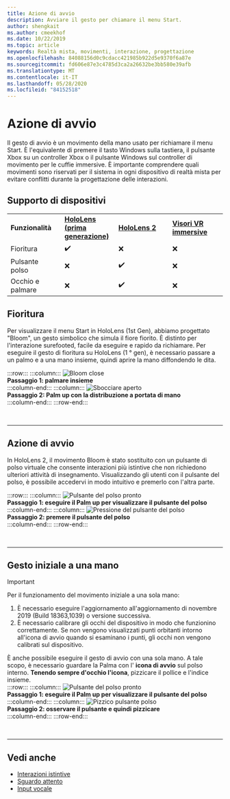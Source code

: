 ```yaml
---
title: Azione di avvio
description: Avviare il gesto per chiamare il menu Start.
author: shengkait
ms.author: cmeekhof
ms.date: 10/22/2019
ms.topic: article
keywords: Realtà mista, movimenti, interazione, progettazione
ms.openlocfilehash: 84088156d0c9cdacc421985b922d5e9370f6a87e
ms.sourcegitcommit: fd606e87e3c4785d3ca2a26632be3bb580e39afb
ms.translationtype: MT
ms.contentlocale: it-IT
ms.lasthandoff: 05/28/2020
ms.locfileid: "84152518"
---
```

# <a name="start-gesture"></a>Azione di avvio

Il gesto di avvio è un movimento della mano usato per richiamare il menu Start. È l'equivalente di premere il tasto Windows sulla tastiera, il pulsante Xbox su un controller Xbox o il pulsante Windows sul controller di movimento per le cuffie immersive. È importante comprendere quali movimenti sono riservati per il sistema in ogni dispositivo di realtà mista per evitare conflitti durante la progettazione delle interazioni.

## <a name="device-support"></a>Supporto di dispositivi

<table>
    <colgroup>
    <col width="25%" />
    <col width="25%" />
    <col width="25%" />
    <col width="25%" />
    </colgroup>
    <tr>
        <td><strong>Funzionalità</strong></td>
        <td><a href="hololens-hardware-details.md"><strong>HoloLens (prima generazione)</strong></a></td>
        <td><a href="https://docs.microsoft.com/hololens/hololens2-hardware"><strong>HoloLens 2</strong></td>
        <td><a href="immersive-headset-hardware-details.md"><strong>Visori VR immersive</strong></a></td>
    </tr>
     <tr>
        <td>Fioritura</td>
        <td>✔️</td>
        <td>❌</td>
        <td>❌</td>
    </tr>
     <tr>
        <td>Pulsante polso</td>
        <td>❌</td>
        <td>✔️</td>
        <td>❌</td>
    </tr>
    <tr>
        <td>Occhio e palmare</td>
        <td>❌</td>
        <td>✔️</td>
        <td>❌</td>
    </tr>
</table>

## <a name="bloom"></a>Fioritura
Per visualizzare il menu Start in HoloLens (1st Gen), abbiamo progettato "Bloom", un gesto simbolico che simula il fiore fiorito. È distinto per l'interazione surefooted, facile da eseguire e rapido da richiamare. Per eseguire il gesto di fioritura su HoloLens (1 ° gen), è necessario passare a un palmo e a una mano insieme, quindi aprire la mano diffondendo le dita.

:::row:::
    :::column:::
        ![Bloom close](images/bloom-close.png)<br>
        **Passaggio 1: palmare insieme**<br>
    :::column-end:::
    :::column:::
        ![Sbocciare aperto](images/bloom-open.png)<br>
        **Passaggio 2: Palm up con la distribuzione a portata di mano**<br>
    :::column-end:::
:::row-end:::

<br>

---

## <a name="start-gesture"></a>Azione di avvio
In HoloLens 2, il movimento Bloom è stato sostituito con un pulsante di polso virtuale che consente interazioni più istintive che non richiedono ulteriori attività di insegnamento. Visualizzando gli utenti con il pulsante del polso, è possibile accedervi in modo intuitivo e premerlo con l'altra parte.

:::row:::
    :::column:::
        ![Pulsante del polso pronto](images/wrist-button-ready.png)<br>
        **Passaggio 1: eseguire il Palm up per visualizzare il pulsante del polso**<br>
    :::column-end:::
    :::column:::
        ![Pressione del pulsante del polso](images/wrist-button-press.png)<br>
        **Passaggio 2: premere il pulsante del polso**<br>
    :::column-end:::
:::row-end:::

<br>

---


## <a name="one-handed-start-gesture"></a>Gesto iniziale a una mano

> [!IMPORTANT]
> Per il funzionamento del movimento iniziale a una sola mano:
>
> 1. È necessario eseguire l'aggiornamento all'aggiornamento di novembre 2019 (Build 18363,1039) o versione successiva.
> 1. È necessario calibrare gli occhi del dispositivo in modo che funzionino correttamente. Se non vengono visualizzati punti orbitanti intorno all'icona di avvio quando si esaminano i punti, gli occhi non vengono calibrati sul dispositivo.

È anche possibile eseguire il gesto di avvio con una sola mano. A tale scopo, è necessario guardare la Palma con l' **icona di avvio** sul polso interno. **Tenendo sempre d'occhio l'icona**, pizzicare il pollice e l'indice insieme.<br>
:::row:::
    :::column:::
        ![Pulsante del polso pronto](images/wrist-button-ready.png)<br>
        **Passaggio 1: eseguire il Palm up per visualizzare il pulsante del polso**<br>
    :::column-end:::
    :::column:::
        ![Pizzico pulsante polso](images/wrist-button-pinch.png)<br>
        **Passaggio 2: osservare il pulsante e quindi pizzicare**<br>
    :::column-end:::
:::row-end:::

<br>

---

## <a name="see-also"></a>Vedi anche

* [Interazioni istintive](interaction-fundamentals.md)
* [Sguardo attento](eye-tracking.md)
* [Input vocale](voice-input.md)

